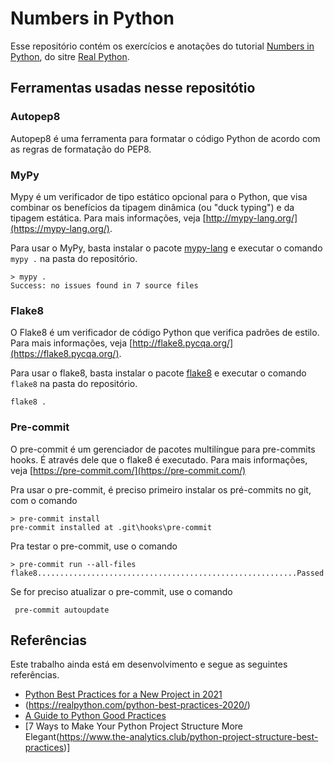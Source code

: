 # Numbers in Python

Esse repositório contém os exercícios e anotações do tutorial
[Numbers in Python](https://realpython.com/python-numbers/), do sitre [Real Python](https://realpython.com/).

## Ferramentas usadas nesse repositótio

### Autopep8

Autopep8 é uma ferramenta para formatar o código Python de acordo com as
regras de formatação do PEP8.


### MyPy

Mypy é um verificador de tipo estático opcional para o Python, que visa
combinar os benefícios da tipagem dinâmica (ou "duck typing") e da
tipagem estática. Para mais informações, veja
[http://mypy-lang.org/](https://mypy-lang.org/).

Para usar o MyPy, basta instalar o pacote
[mypy-lang](https://pypi.org/project/mypy-lang/) e executar o comando
`mypy .` na pasta do repositório.

```shell
> mypy .
Success: no issues found in 7 source files
```

### Flake8

O Flake8 é um verificador de código Python que verifica padrões de
estilo. Para mais informações, veja
[http://flake8.pycqa.org/](https://flake8.pycqa.org/).

Para usar o flake8, basta instalar o pacote
[flake8](https://pypi.org/project/flake8/) e executar o comando
`flake8` na pasta do repositório.

```shell
flake8 .
```

### Pre-commit

O pre-commit é um gerenciador de pacotes multilíngue para pre-commits
hooks. É através dele que o flake8 é executado. Para mais informações,
veja [https://pre-commit.com/](https://pre-commit.com/)

Pra usar o pre-commit, é preciso primeiro instalar os pré-commits no
git, com o comando

```shell
> pre-commit install
pre-commit installed at .git\hooks\pre-commit
```

Pra testar o pre-commit, use o comando

```shell
> pre-commit run --all-files
flake8..........................................................Passed
```

Se for preciso atualizar o pre-commit, use o comando

```shell
 pre-commit autoupdate
```

## Referências

Este trabalho ainda está em desenvolvimento e segue as seguintes
referências.

- [Python Best Practices for a New Project in 2021](https://mitelman.engineering/blog/python-best-practice/automating-python-best-practices-for-a-new-project/)
- (https://realpython.com/python-best-practices-2020/)
- [A Guide to Python Good Practices](https://towardsdatascience.com/a-guide-to-python-good-practices-90598529da35)
- [7 Ways to Make Your Python Project Structure More Elegant(https://www.the-analytics.club/python-project-structure-best-practices)]